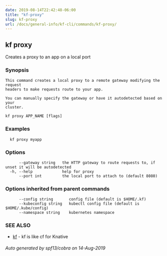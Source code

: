 ```yaml
---
date: 2019-08-14T22:42:48-06:00
title: "kf-proxy"
slug: kf-proxy
url: /docs/general-info/kf-cli/commands/kf-proxy/
---
```

## kf proxy

Creates a proxy to an app on a local port

### Synopsis


	This command creates a local proxy to a remote gateway modifying the request
	headers to make requests route to your app.

	You can manually specify the gateway or have it autodetected based on your
	cluster.

```
kf proxy APP_NAME [flags]
```

### Examples

```
  kf proxy myapp
```

### Options

```
      --gateway string   the HTTP gateway to route requests to, if unset it will be autodetected
  -h, --help             help for proxy
      --port int         the local port to attach to (default 8080)
```

### Options inherited from parent commands

```
      --config string       config file (default is $HOME/.kf)
      --kubeconfig string   kubectl config file (default is $HOME/.kube/config)
      --namespace string    kubernetes namespace
```

### SEE ALSO

* [kf](/docs/general-info/kf-cli/commands/kf/)	 - kf is like cf for Knative

###### Auto generated by spf13/cobra on 14-Aug-2019
